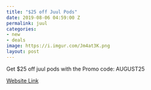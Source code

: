 ```yaml
---
title: "$25 off Juul Pods"
date: 2019-08-06 04:59:00 Z
permalink: juul
categories:
- new
- deals
image: https://i.imgur.com/Jm4at3K.png
layout: post
---
```


Get $25 off juul pods with the Promo code: AUGUST25

[Website Link](https://www.juul.com/)